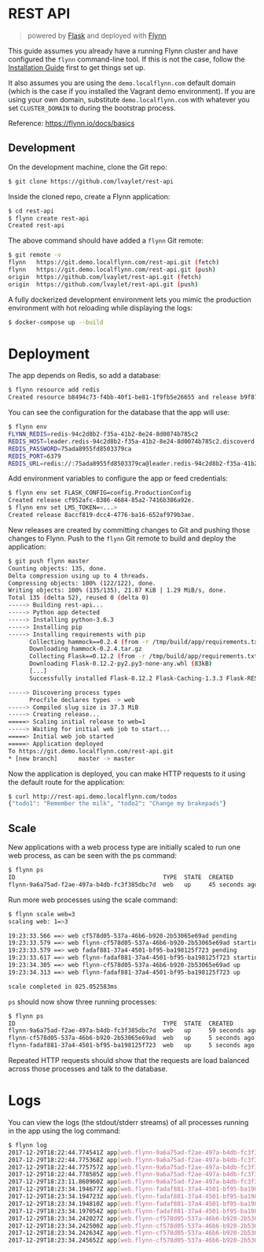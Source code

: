# REST API

> powered by [Flask](http://flask.pocoo.org/) and deployed with [Flynn](https://flynn.io)

This guide assumes you already have a running Flynn cluster and have configured the `flynn` command-line tool. If this is not the case, follow the [Installation Guide](https://flynn.io/docs/installation) first to get things set up.

It also assumes you are using the `demo.localflynn.com` default domain (which is the case if you installed the Vagrant demo environment). If you are using your own domain, substitute `demo.localflynn.com` with whatever you set `CLUSTER_DOMAIN` to during the bootstrap process.

Reference: https://flynn.io/docs/basics

## Development

On the development machine, clone the Git repo:

```bash
$ git clone https://github.com/lvaylet/rest-api
```

Inside the cloned repo, create a Flynn application:

```bash
$ cd rest-api
$ flynn create rest-api
Created rest-api
```

The above command should have added a `flynn` Git remote:

```bash
$ git remote -v
flynn	https://git.demo.localflynn.com/rest-api.git (fetch)
flynn	https://git.demo.localflynn.com/rest-api.git (push)
origin	https://github.com/lvaylet/rest-api.git (fetch)
origin	https://github.com/lvaylet/rest-api.git (push)
```

A fully dockerized development environment lets you mimic the production environment with hot reloading while displaying the logs:

```bash
$ docker-compose up --build
```

# Deployment

The app depends on Redis, so add a database:

```bash
$ flynn resource add redis
Created resource b8494c73-f4bb-40f1-be81-1f9fb5e26655 and release b9f8752e-41c9-4bd0-a2dd-1f1cd7c9bbb7.
```

You can see the configuration for the database that the app will use:

```bash
$ flynn env
FLYNN_REDIS=redis-94c2d8b2-f35a-41b2-8e24-8d0074b785c2
REDIS_HOST=leader.redis-94c2d8b2-f35a-41b2-8e24-8d0074b785c2.discoverd
REDIS_PASSWORD=75ada8955fd8503379ca
REDIS_PORT=6379
REDIS_URL=redis://:75ada8955fd8503379ca@leader.redis-94c2d8b2-f35a-41b2-8e24-8d0074b785c2.discoverd:6379
```

Add environment variables to configure the app or feed credentials:

```bash
$ flynn env set FLASK_CONFIG=config.ProductionConfig
Created release cf952afc-8386-4684-85a2-7416b386a92e.
$ flynn env set LMS_TOKEN=<...>
Created release 8accf819-dcc4-4776-ba16-652af979b3ae.
```

New releases are created by committing changes to Git and pushing those changes to Flynn. Push to the `flynn` Git remote to build and deploy the application:

```bash
$ git push flynn master
Counting objects: 135, done.
Delta compression using up to 4 threads.
Compressing objects: 100% (122/122), done.
Writing objects: 100% (135/135), 21.87 KiB | 1.29 MiB/s, done.
Total 135 (delta 52), reused 0 (delta 0)
-----> Building rest-api...
-----> Python app detected
-----> Installing python-3.6.3
-----> Installing pip
-----> Installing requirements with pip
      Collecting hammock==0.2.4 (from -r /tmp/build/app/requirements.txt (line 1))
      Downloading hammock-0.2.4.tar.gz
      Collecting Flask==0.12.2 (from -r /tmp/build/app/requirements.txt (line 2))
      Downloading Flask-0.12.2-py2.py3-none-any.whl (83kB)
      [...]
      Successfully installed Flask-0.12.2 Flask-Caching-1.3.3 Flask-RESTful-0.3.6 Jinja2-2.10 MarkupSafe-1.0 Werkzeug-0.13 aniso8601-1.3.0 certifi-2017.11.5 chardet-3.0.4 click-6.7 gunicorn-19.7.1 hammock-0.2.4 idna-2.6 itsdangerous-0.24 python-dateutil-2.6.1 pytz-2017.3 redis-2.10.6 requests-2.18.4 six-1.11.0 urllib3-1.22

-----> Discovering process types
      Procfile declares types -> web
-----> Compiled slug size is 37.3 MiB
-----> Creating release...
=====> Scaling initial release to web=1
-----> Waiting for initial web job to start...
=====> Initial web job started
=====> Application deployed
To https://git.demo.localflynn.com/rest-api.git
* [new branch]      master -> master
```

Now the application is deployed, you can make HTTP requests to it using the default route for the application:

```bash
$ curl http://rest-api.demo.localflynn.com/todos
{"todo1": "Remember the milk", "todo2": "Change my brakepads"}
```

## Scale

New applications with a web process type are initially scaled to run one web process, as can be seen with the ps command:

```bash
$ flynn ps
ID                                          TYPE  STATE  CREATED         RELEASE
flynn-9a6a75ad-f2ae-497a-b4db-fc3f385dbc7d  web   up     45 seconds ago  81d38fd5-d76e-4d2e-8c80-ab5589d5e3a4
```

Run more web processes using the scale command:

```bash
$ flynn scale web=3
scaling web: 1=>3

19:23:33.566 ==> web cf578d05-537a-46b6-b920-2b53065e69ad pending
19:23:33.579 ==> web flynn-cf578d05-537a-46b6-b920-2b53065e69ad starting
19:23:33.579 ==> web fadaf881-37a4-4501-bf95-ba198125f723 pending
19:23:33.617 ==> web flynn-fadaf881-37a4-4501-bf95-ba198125f723 starting
19:23:34.305 ==> web flynn-cf578d05-537a-46b6-b920-2b53065e69ad up
19:23:34.313 ==> web flynn-fadaf881-37a4-4501-bf95-ba198125f723 up

scale completed in 825.052583ms
```

`ps` should now show three running processes:

```bash
$ flynn ps
ID                                          TYPE  STATE  CREATED         RELEASE
flynn-9a6a75ad-f2ae-497a-b4db-fc3f385dbc7d  web   up     59 seconds ago  81d38fd5-d76e-4d2e-8c80-ab5589d5e3a4
flynn-cf578d05-537a-46b6-b920-2b53065e69ad  web   up     5 seconds ago   81d38fd5-d76e-4d2e-8c80-ab5589d5e3a4
flynn-fadaf881-37a4-4501-bf95-ba198125f723  web   up     5 seconds ago   81d38fd5-d76e-4d2e-8c80-ab5589d5e3a4
```

Repeated HTTP requests should show that the requests are load balanced across those processes and talk to the database.

# Logs

You can view the logs (the stdout/stderr streams) of all processes running in the app using the log command:

```bash
$ flynn log
2017-12-29T18:22:44.774541Z app[web.flynn-9a6a75ad-f2ae-497a-b4db-fc3f385dbc7d]: [2017-12-29 18:22:44 +0000] [12] [INFO] Starting gunicorn 19.7.1
2017-12-29T18:22:44.775368Z app[web.flynn-9a6a75ad-f2ae-497a-b4db-fc3f385dbc7d]: [2017-12-29 18:22:44 +0000] [12] [INFO] Listening at: http://0.0.0.0:8080 (12)
2017-12-29T18:22:44.775757Z app[web.flynn-9a6a75ad-f2ae-497a-b4db-fc3f385dbc7d]: [2017-12-29 18:22:44 +0000] [12] [INFO] Using worker: sync
2017-12-29T18:22:44.778585Z app[web.flynn-9a6a75ad-f2ae-497a-b4db-fc3f385dbc7d]: [2017-12-29 18:22:44 +0000] [25] [INFO] Booting worker with pid: 25
2017-12-29T18:23:11.860960Z app[web.flynn-9a6a75ad-f2ae-497a-b4db-fc3f385dbc7d]: 100.100.23.1 - - [29/Dec/2017:18:23:11 +0000] "GET /todos HTTP/1.1" 200 63 "-" "curl/7.54.0"
2017-12-29T18:23:34.194677Z app[web.flynn-fadaf881-37a4-4501-bf95-ba198125f723]: [2017-12-29 18:23:34 +0000] [15] [INFO] Starting gunicorn 19.7.1
2017-12-29T18:23:34.194723Z app[web.flynn-fadaf881-37a4-4501-bf95-ba198125f723]: [2017-12-29 18:23:34 +0000] [15] [INFO] Listening at: http://0.0.0.0:8080 (15)
2017-12-29T18:23:34.194810Z app[web.flynn-fadaf881-37a4-4501-bf95-ba198125f723]: [2017-12-29 18:23:34 +0000] [15] [INFO] Using worker: sync
2017-12-29T18:23:34.197054Z app[web.flynn-fadaf881-37a4-4501-bf95-ba198125f723]: [2017-12-29 18:23:34 +0000] [27] [INFO] Booting worker with pid: 27
2017-12-29T18:23:34.242027Z app[web.flynn-cf578d05-537a-46b6-b920-2b53065e69ad]: [2017-12-29 18:23:34 +0000] [14] [INFO] Starting gunicorn 19.7.1
2017-12-29T18:23:34.242500Z app[web.flynn-cf578d05-537a-46b6-b920-2b53065e69ad]: [2017-12-29 18:23:34 +0000] [14] [INFO] Listening at: http://0.0.0.0:8080 (14)
2017-12-29T18:23:34.242634Z app[web.flynn-cf578d05-537a-46b6-b920-2b53065e69ad]: [2017-12-29 18:23:34 +0000] [14] [INFO] Using worker: sync
2017-12-29T18:23:34.245652Z app[web.flynn-cf578d05-537a-46b6-b920-2b53065e69ad]: [2017-12-29 18:23:34 +0000] [26] [INFO] Booting worker with pid: 26
```
